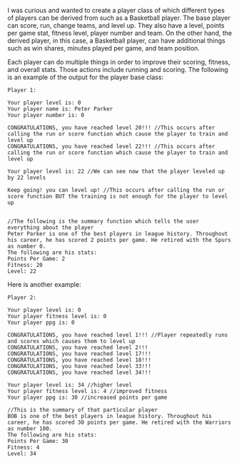I was curious and wanted to create a player class of which different types of players can be derived from such as a Basketball player. The base player can score, run, change teams, and level up. They also have a level, points per game stat, fitness level, player number and team. On the other hand, the derived player, in this case, a Basketball player, can have additional things such as win shares, minutes played per game, and team position.

Each player can do multiple things in order to improve their scoring, fitness, and overall stats. Those actions include running and scoring. The following is an example of the output for the player base class:

```
Player 1: 

Your player level is: 0
Your player name is: Peter Parker
Your player number is: 0

CONGRATULATIONS, you have reached level 20!!! //This occurs after calling the run or score function which cause the player to train and level up
CONGRATULATIONS, you have reached level 22!!! //This occurs after calling the run or score function which cause the player to train and level up

Your player level is: 22 //We can see now that the player leveled up by 22 levels 

Keep going! you can level up! //This occurs after calling the run or score function BUT the training is not enough for the player to level up


//The following is the summary function which tells the user everything about the player
Peter Parker is one of the best players in league history. Throughout his career, he has scored 2 points per game. He retired with the Spurs as number 0.
The following are his stats:
Points Per Game: 2
Fitness: 20
Level: 22

```


Here is another example:

```
Player 2: 

Your player level is: 0
Your player fitness level is: 0
Your player ppg is: 0

CONGRATULATIONS, you have reached level 1!!! //Player repeatedly runs and scores which causes them to level up
CONGRATULATIONS, you have reached level 2!!!
CONGRATULATIONS, you have reached level 17!!!
CONGRATULATIONS, you have reached level 18!!!
CONGRATULATIONS, you have reached level 33!!!
CONGRATULATIONS, you have reached level 34!!!

Your player level is: 34 //higher level
Your player fitness level is: 4 //improved fitness
Your player ppg is: 30 //increased points per game

//This is the summary of that particular player
BOB is one of the best players in league history. Throughout his career, he has scored 30 points per game. He retired with the Warriors as number 100.
The following are his stats:
Points Per Game: 30
Fitness: 4
Level: 34
```

